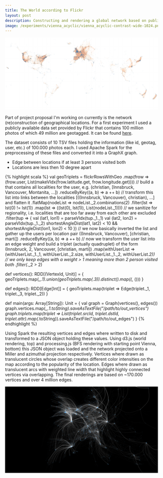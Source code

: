 ```yaml
---
title: The World according to Flickr
layout: post
description: Constructing and rendering a global network based on public Flickr data.
image: /experiments/vienna_acyclic/vienna_acyclic-contrast-wide-1024.png
---
```


[<img src='/experiments/vienna_acyclic/world_flickr.png'/>](/experiments/vienna_acyclic/world_flickr.png)

Part of project proposal I'm working on currently is the network
(re)construction of geographical locations. For a first experiment I used a
publicly available data set provided by Flickr that contains 100 million
photos of which 49 million are geotagged. It can be found [here](http://yahoolabs.tumblr.com/post/89783581601/one-hundred-million-creative-commons-flickr-images).

The dataset consists of 10 TSV files holding the information (like id,
geotag, user, etc.) of 100.000 photos each. I used Apache Spark for the
preprocessing of these files and converted it into a GraphX graph.

* Edge between locations if at least 3 persons visited both
* Locations are less then 10 degree apart

{% highlight scala %}
val geoTriplets = flickrRowsWithGeo
  .map(frow => (frow.user, List(makeVIdx(frow.latitude.get, frow.longitude.get))))
  // build a that contains all localities for the user, e.g. (christian, [Innsbruck, Vancouver, Montanita, ...])
  .reduceByKey((a, b) => a ++ b)
  // transform this list into links between the localities [((Innsbruck, Vancouver), christian), ...] and flatten it
  .flatMap(nodeList => nodeList._2.combinations(2)
                         .filter(lst => lst(0) != lst(1))
                         .map(lst => ((lst(0), lst(1)),  List(nodeList._1))))
  // we sanitize for regionality, i.e. localities that are too far away from each other are excluded
  .filter(tup => {
    val (lat1, lon1) = parseVIdx(tup._1._1)
    val (lat2, lon2) = parseVIdx(tup._1._2)
    shortestAngleDist(lat1, lat2) < 10 && shortestAngleDist(lon1, lon2) < 10
  })
  // we now basically inverted the list and gather up the users per location pair ((Innsbruck, Vancouver), [christian, marti])
  .reduceByKey((a, b) => a ++ b)
  // now we transform the user list into an edge weight and build a triplet (actually quadruplet) of the form (Innsbruck, 2, Vancouver, [christian, marti])
  .map(withUserList => (withUserList._1._1, withUserList._2.size, withUserList._1._2, withUserList._2))
  // we only keep edges with a weight > 1 meaning more than 2 person visited both
  .filter(_._2 > 2)

def vertices(): RDD[(VertexId, Unit)] = {
  geoTriplets.map(_._1).union(geoTriplets.map(_._3)).distinct().map((_, ()))
}

def edges(): RDD[Edge[Int]] = {
  geoTriplets.map(triplet => Edge(triplet._1, triplet._3, triplet._2))
}

def main(args: Array[String]): Unit = {
  val graph = Graph(vertices(), edges())
    graph.vertices.map(_._1.toString).saveAsTextFile("/path/to/out_vertices")
    graph.triplets.map(triplet => List(triplet.srcId, triplet.dstId, triplet.attr).map(_.toString)).saveAsTextFile("/path/to/out_edges")
}
{% endhighlight %}

Using Spark the resulting vertices and edges where written to disk and
transformed to a JSON object holding these values. Using d3.js (world
rendering, top) and processing.js (BFS rendering with starting point Vienna,
bottom) this JSON object was loaded and the network projected onto a Miller and
azimuthal projection respectively.  Vertices where drawn as translucent circles
whose overlap creates different color intensities on the map according to the
popularity of the location. Edges where drawn as translucent arcs with weighted
line width that highlight highly connected vertices via overlapping. The final
renderings are based on ~170.000 vertices and over 4 million edges.

[<img src='/experiments/vienna_acyclic/vienna_acyclic-contrast-wide-1920.png' class="bg-image" />](/experiments/vienna_acyclic/vienna_acyclic-contrast-wide-1920.png)


